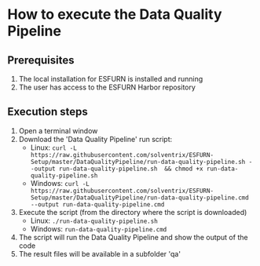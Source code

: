 # How to execute the Data Quality Pipeline

## Prerequisites
1. The local installation for ESFURN is installed and running
2. The user has access to the ESFURN Harbor repository

## Execution steps
1. Open a terminal window
2. Download the 'Data Quality Pipeline' run script:
    * Linux:
      ```curl -L https://raw.githubusercontent.com/solventrix/ESFURN-Setup/master/DataQualityPipeline/run-data-quality-pipeline.sh --output run-data-quality-pipeline.sh  && chmod +x run-data-quality-pipeline.sh```
    * Windows:
      ```curl -L https://raw.githubusercontent.com/solventrix/ESFURN-Setup/master/DataQualityPipeline/run-data-quality-pipeline.cmd --output run-data-quality-pipeline.cmd```
3. Execute the script (from the directory where the script is downloaded)
    * Linux:
      ```./run-data-quality-pipeline.sh```
    * Windows:
      ```run-data-quality-pipeline.cmd```
4. The script will run the Data Quality Pipeline and show the output of the code
5. The result files will be available in a subfolder 'qa'
